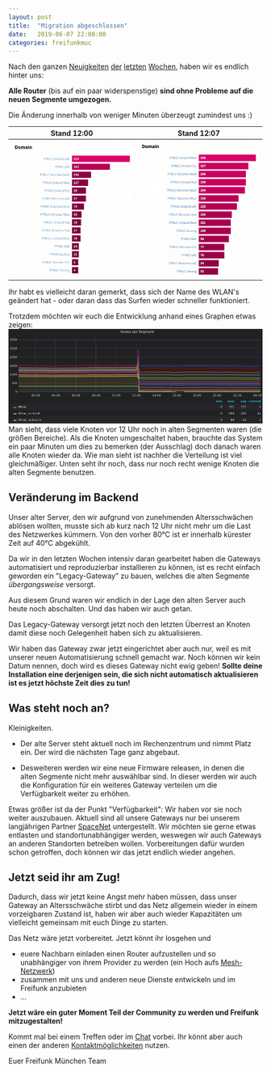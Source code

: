 ```yaml
---
layout: post
title:  "Migration abgeschlossen"
date:   2019-06-07 22:00:00
categories: freifunkmuc
---
```


Nach den ganzen [Neuigkeiten](https://ffmuc.net/freifunkmuc/2019/05/20/infrastruktur-reboot-teil1/) [der](https://ffmuc.net/freifunkmuc/2019/05/27/infrastruktur-reboot-teil15/) [letzten](https://ffmuc.net/freifunkmuc/2019/06/01/infrastruktur-reboot-teil175/) [Wochen](https://ffmuc.net/freifunkmuc/2019/06/03/infrastruktur-reboot-teil2/), haben wir es endlich hinter uns:

**Alle Router** (bis auf ein paar widerspenstige) **sind ohne Probleme auf die neuen Segmente umgezogen.**

Die Änderung innerhalb von weniger Minuten überzeugt zumindest uns :)

| Stand 12:00 | Stand 12:07 |
|--------|--------|
| ![Stand 12:00](/assets/posts/2019-06-07-migration_1200.png) | ![](/assets/posts/2019-06-07-migration_1207.png)|

Ihr habt es vielleicht daran gemerkt, dass sich der Name des WLAN's geändert hat - oder daran dass das Surfen wieder schneller funktioniert.

Trotzdem möchten wir euch die Entwicklung anhand eines Graphen etwas zeigen:
![Graph Knoten](/assets/posts/2019-06-07-migration_nodes.png)
Man sieht, dass viele Knoten vor 12 Uhr noch in alten Segmenten waren (die größen Bereiche).
Als die Knoten umgeschaltet haben, brauchte das System ein paar Minuten um dies zu bemerken (der Ausschlag)
doch danach waren alle Knoten wieder da.
Wie man sieht ist nachher die Verteilung ist viel gleichmäßiger.
Unten seht ihr noch, dass nur noch recht wenige Knoten die alten Segmente benutzen.

## Veränderung im Backend

Unser alter Server, den wir aufgrund von zunehmenden Altersschwächen ablösen wollten, musste sich ab kurz nach 12 Uhr nicht mehr um die Last des Netzwerkes kümmern.
Von den vorher 80°C ist er innerhalb kürester Zeit auf 40°C abgekühlt.

Da wir in den letzten Wochen intensiv daran gearbeitet haben die Gateways automatisiert und reproduzierbar installieren zu können,
ist es recht einfach geworden ein "Legacy-Gateway" zu bauen, welches die alten Segmente *übergangsweise* versorgt.

Aus diesem Grund waren wir endlich in der Lage den alten Server auch heute noch abschalten.
Und das haben wir auch getan.

Das Legacy-Gateway versorgt jetzt noch den letzten Überrest an Knoten damit diese noch Gelegenheit haben sich zu aktualisieren.

Wir haben das Gateway zwar jetzt eingerichtet aber auch nur, weil es mit unserer neuen Automatisierung schnell gemacht war.
Noch können wir kein Datum nennen, doch wird es dieses Gateway nicht ewig geben!
**Sollte deine Installation eine derjenigen sein, die sich nicht automatisch aktualisieren ist es jetzt höchste Zeit dies zu tun!**

## Was steht noch an?

Kleinigkeiten.

- Der alte Server steht aktuell noch im Rechenzentrum und nimmt Platz ein. Der wird die nächsten Tage ganz abgebaut.

- Desweiteren werden wir eine neue Firmware releasen, in denen die alten Segmente nicht mehr auswählbar sind. In dieser werden wir auch die Konfiguration für ein weiteres Gateway verteilen um die Verfügbarkeit weiter zu erhöhen.

Etwas größer ist da der Punkt "Verfügbarkeit":
Wir haben vor sie noch weiter auszubauen.
Aktuell sind all unsere Gateways nur bei unserem langjährigen Partner [SpaceNet](https://www.space.net/) untergestellt.
Wir möchten sie gerne etwas entlasten und standortunabhängiger werden, weswegen wir auch Gateways an anderen Standorten betreiben wollen.
Vorbereitungen dafür wurden schon getroffen, doch können wir das jetzt endlich wieder angehen.

## Jetzt seid ihr am Zug!

Dadurch, dass wir jetzt keine Angst mehr haben müssen, dass unser Gateway an Altersschwäche stirbt und das Netz allgemein wieder in einem vorzeigbaren Zustand ist,
haben wir aber auch wieder Kapazitäten um vielleicht gemeinsam mit euch Dinge zu starten.

Das Netz wäre jetzt vorbereitet. Jetzt könnt ihr losgehen und
- euere Nachbarn einladen einen Router aufzustellen und so unabhängiger von ihrem Provider zu werden (ein Hoch aufs [Mesh-Netzwerk](https://de.wikipedia.org/wiki/Vermaschtes_Netz))
- zusammen mit uns und anderen neue Dienste entwickeln und im Freifunk anzubieten
- ...

**Jetzt wäre ein guter Moment Teil der Community zu werden und Freifunk mitzugestalten!**

Kommt mal bei einem Treffen oder im [Chat](https://chat.ffmuc.net) vorbei.
Ihr könnt aber auch einen der anderen [Kontaktmöglichkeiten](https://ffmuc.net/kontakt) nutzen.

Euer Freifunk München Team
